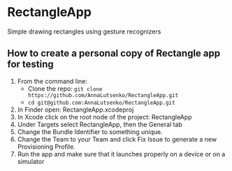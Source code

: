 # RectangleApp

Simple drawing rectangles using gesture recognizers 

## How to create a personal copy of Rectangle app for testing

1. From the command line:
     - Clone the repo: `git clone https://github.com/AnnaLutsenko/RectangleApp.git`
     - `cd git@github.com:AnnaLutsenko/RectangleApp.git`
2. In Finder open: RectangleApp.xcodeproj
3. In Xcode click on the root node of the project: RectangleApp
4. Under Targets select RectangleApp, then the General tab
5. Change the Bundle Identifier to something unique.
6. Change the Team to your Team and click Fix Issue to generate a new Provisioning Profile.
7. Run the app and make sure that it launches properly on a device or on a simulator
